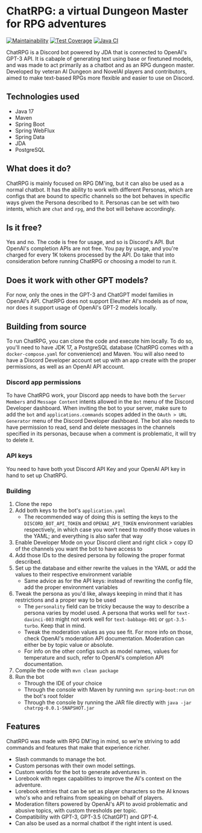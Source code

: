 # ChatRPG: a virtual Dungeon Master for RPG adventures
[![Maintainability](https://api.codeclimate.com/v1/badges/9c5b99e778dc1b68830a/maintainability)](https://codeclimate.com/github/thaalesalves/ChatRPG/maintainability) [![Test Coverage](https://api.codeclimate.com/v1/badges/9c5b99e778dc1b68830a/test_coverage)](https://codeclimate.com/github/thaalesalves/ChatRPG/test_coverage) [![Java CI](https://github.com/thaalesalves/ChatRPG/actions/workflows/automated-cicd.yaml/badge.svg?branch=master)](https://github.com/thaalesalves/ChatRPG/actions/workflows/automated-cicd.yaml)

ChatRPG is a Discord bot powered by JDA that is connected to OpenAI's GPT-3 API. It is cabaple of generating text using base or finetuned models, and was made to act primarily as a chatbot and as an RPG dungeon master. Developed by veteran AI Dungeon and NovelAI players and contributors, aimed to make text-based RPGs more flexible and easier to use on Discord.

## Technologies used
* Java 17
* Maven
* Spring Boot
* Spring WebFlux
* Spring Data
* JDA
* PostgreSQL

## What does it do?
ChatRPG is mainly focused on RPG DM'ing, but it can also be used as a normal chatbot. It has the ability to work with different Personas, which are configs that are bound to specific channels so the bot behaves in specific ways given the Persona described to it. Personas can be set with two intents, which are `chat` and `rpg`, and the bot will behave accordingly.

## Is it free?
Yes and no. The code is free for usage, and so is Discord's API. But OpenAI's completion APIs are not free. You pay by usage, and you're charged for every 1K tokens processed by the API. Do take that into consideration before running ChatRPG or choosing a model to run it.

## Does it work with other GPT models?
For now, only the ones in the GPT-3 and ChatGPT model families in OpenAI's API. ChatRPG does not support Eleuther AI's models as of now, nor does it support usage of OpenAI's GPT-2 models locally.

## Building from source
To run ChatRPG, you can clone the code and execute him locally. To do so, you'll need to have JDK 17, a PostgreSQL database (ChatRPG comes with a `docker-compose.yaml` for convenience) and Maven. You will also need to have a Discord Developer account set up with an app create with the proper permissions, as well as an OpenAI API account.

### Discord app permissions
To have ChatRPG work, your Discord app needs to have both the `Server Members` and `Message Content` intents allowed in the `Bot` menu of the Discord Developer dashboard. When inviting the bot to your server, make sure to add the `bot` and `applications.commands` scopes added in the `OAuth > URL Generator` menu of the Discord Developer dashboard. The bot also needs to have permission to read, send and delete messages in the channels specified in its personas, because when a comment is problematic, it will try to delete it.

### API keys
You need to have both yout Discord API Key and your OpenAI API key in hand to set up ChatRPG.

### Building
1. Clone the repo
2. Add both keys to the bot's `application.yaml`
    - The recommended way of doing this is setting the keys to the `DISCORD_BOT_API_TOKEN` and `OPENAI_API_TOKEN` environment variables respectively, in which case you won't need to modify those values in the YAML; and everything is also safer that way
3. Enable Developer Mode on your Discord client and right click > copy ID of the channels you want the bot to have access to
4. Add those IDs to the desired persona by following the proper format described.
5. Set up the database and either rewrite the values in the YAML or add the values to their respective environment variable
    - Same advice as for the API keys: instead of rewriting the config file, add the proper environment variables
6. Tweak the persona as you'd like, always keeping in mind that it has restrictions and a proper way to be used
    - The `personality` field can be tricky because the way to describe a persona varies by model used. A persona that works well for `text-davinci-003` might not work well for `text-babbage-001` or `gpt-3.5-turbo`. Keep that in mind.
    - Tweak the moderation values as you see fit. For more info on those, check OpenAI's moderation API documentation. Moderation can either be by topic value or absolute.
    - For info on the other configs such as model names, values for temperature and such, refer to OpenAI's completion API documentation.
7. Compile the code with `mvn clean package`
8. Run the bot
    - Through the IDE of your choice
    - Through the console with Maven by running `mvn spring-boot:run` on the bot's root folder
    - Through the console by running the JAR file directly with `java -jar chatrpg-0.0.1-SNAPSHOT.jar`

## Features
ChatRPG was made with RPG DM'ing in mind, so we're striving to add commands and features that make that experience richer.

* Slash commands to manage the bot.
* Custom personas with their own model settings.
* Custom worlds for the bot to generate adventures in.
* Lorebook with regex capabilities to improve the AI's context on the adventure.
* Lorebook entries that can be set as player characters so the AI knows who's who and refrains from speaking on behalf of players.
* Moderation filters powered by OpenAI's API to avoid problematic and abusive topics, with custom thresholds per topic.
* Compatibility with GPT-3, GPT-3.5 (ChatGPT) and GPT-4.
* Can also be used as a normal chatbot if the right intent is used.
